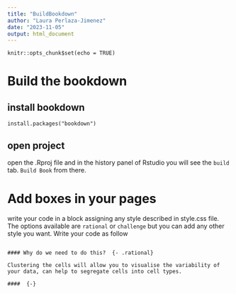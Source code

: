 ```yaml
---
title: "BuildBookdown"
author: "Laura Perlaza-Jimenez"
date: "2023-11-05"
output: html_document
---
```


```{r setup, include=FALSE}
knitr::opts_chunk$set(echo = TRUE)
```



# Build the bookdown


## install bookdown


```{r }
install.packages("bookdown")

```

## open project

open the .Rproj file and in the history panel of Rstudio you will see the ```build``` tab. ```Build Book``` from there.


# Add boxes in your pages

write your code in a block assigning any style described in style.css file. The options available are ``rational`` or ``challenge`` but you can add any other style you want. Write your code as follow

```

#### Why do we need to do this?  {- .rational}

Clustering the cells will allow you to visualise the variability of your data, can help to segregate cells into cell types.   

####  {-}
```